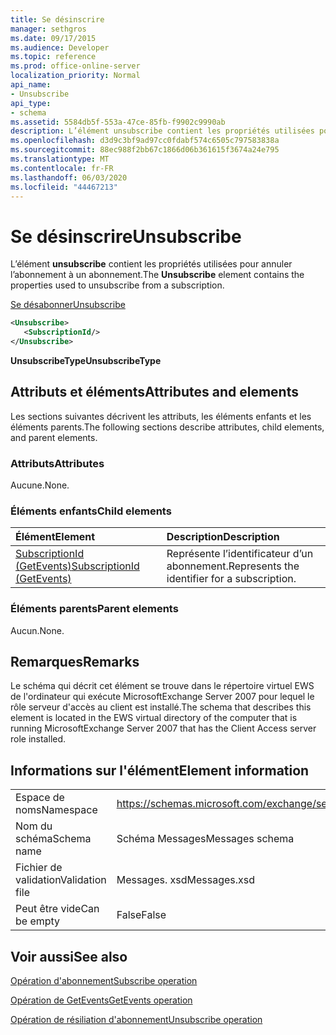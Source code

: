 ```yaml
---
title: Se désinscrire
manager: sethgros
ms.date: 09/17/2015
ms.audience: Developer
ms.topic: reference
ms.prod: office-online-server
localization_priority: Normal
api_name:
- Unsubscribe
api_type:
- schema
ms.assetid: 5584db5f-553a-47ce-85fb-f9902c9990ab
description: L’élément unsubscribe contient les propriétés utilisées pour annuler l’abonnement à un abonnement.
ms.openlocfilehash: d3d9c3bf9ad97cc0fdabf574c6505c797583838a
ms.sourcegitcommit: 88ec988f2bb67c1866d06b361615f3674a24e795
ms.translationtype: MT
ms.contentlocale: fr-FR
ms.lasthandoff: 06/03/2020
ms.locfileid: "44467213"
---
```

# <a name="unsubscribe"></a><span data-ttu-id="69abe-103">Se désinscrire</span><span class="sxs-lookup"><span data-stu-id="69abe-103">Unsubscribe</span></span>

<span data-ttu-id="69abe-104">L’élément **unsubscribe** contient les propriétés utilisées pour annuler l’abonnement à un abonnement.</span><span class="sxs-lookup"><span data-stu-id="69abe-104">The **Unsubscribe** element contains the properties used to unsubscribe from a subscription.</span></span> 
  
[<span data-ttu-id="69abe-105">Se désabonner</span><span class="sxs-lookup"><span data-stu-id="69abe-105">Unsubscribe</span></span>](unsubscribe.md)
  
```xml
<Unsubscribe>
   <SubscriptionId/>
</Unsubscribe>
```

 <span data-ttu-id="69abe-106">**UnsubscribeType**</span><span class="sxs-lookup"><span data-stu-id="69abe-106">**UnsubscribeType**</span></span>
## <a name="attributes-and-elements"></a><span data-ttu-id="69abe-107">Attributs et éléments</span><span class="sxs-lookup"><span data-stu-id="69abe-107">Attributes and elements</span></span>

<span data-ttu-id="69abe-108">Les sections suivantes décrivent les attributs, les éléments enfants et les éléments parents.</span><span class="sxs-lookup"><span data-stu-id="69abe-108">The following sections describe attributes, child elements, and parent elements.</span></span>
  
### <a name="attributes"></a><span data-ttu-id="69abe-109">Attributs</span><span class="sxs-lookup"><span data-stu-id="69abe-109">Attributes</span></span>

<span data-ttu-id="69abe-110">Aucune.</span><span class="sxs-lookup"><span data-stu-id="69abe-110">None.</span></span>
  
### <a name="child-elements"></a><span data-ttu-id="69abe-111">Éléments enfants</span><span class="sxs-lookup"><span data-stu-id="69abe-111">Child elements</span></span>

|<span data-ttu-id="69abe-112">**Élément**</span><span class="sxs-lookup"><span data-stu-id="69abe-112">**Element**</span></span>|<span data-ttu-id="69abe-113">**Description**</span><span class="sxs-lookup"><span data-stu-id="69abe-113">**Description**</span></span>|
|:-----|:-----|
|[<span data-ttu-id="69abe-114">SubscriptionId (GetEvents)</span><span class="sxs-lookup"><span data-stu-id="69abe-114">SubscriptionId (GetEvents)</span></span>](subscriptionid-getevents.md) <br/> |<span data-ttu-id="69abe-115">Représente l’identificateur d’un abonnement.</span><span class="sxs-lookup"><span data-stu-id="69abe-115">Represents the identifier for a subscription.</span></span>  <br/> |
   
### <a name="parent-elements"></a><span data-ttu-id="69abe-116">Éléments parents</span><span class="sxs-lookup"><span data-stu-id="69abe-116">Parent elements</span></span>

<span data-ttu-id="69abe-117">Aucun.</span><span class="sxs-lookup"><span data-stu-id="69abe-117">None.</span></span>
  
## <a name="remarks"></a><span data-ttu-id="69abe-118">Remarques</span><span class="sxs-lookup"><span data-stu-id="69abe-118">Remarks</span></span>

<span data-ttu-id="69abe-119">Le schéma qui décrit cet élément se trouve dans le répertoire virtuel EWS de l'ordinateur qui exécute MicrosoftExchange Server 2007 pour lequel le rôle serveur d'accès au client est installé.</span><span class="sxs-lookup"><span data-stu-id="69abe-119">The schema that describes this element is located in the EWS virtual directory of the computer that is running MicrosoftExchange Server 2007 that has the Client Access server role installed.</span></span>
  
## <a name="element-information"></a><span data-ttu-id="69abe-120">Informations sur l'élément</span><span class="sxs-lookup"><span data-stu-id="69abe-120">Element information</span></span>

|||
|:-----|:-----|
|<span data-ttu-id="69abe-121">Espace de noms</span><span class="sxs-lookup"><span data-stu-id="69abe-121">Namespace</span></span>  <br/> |https://schemas.microsoft.com/exchange/services/2006/messages  <br/> |
|<span data-ttu-id="69abe-122">Nom du schéma</span><span class="sxs-lookup"><span data-stu-id="69abe-122">Schema name</span></span>  <br/> |<span data-ttu-id="69abe-123">Schéma Messages</span><span class="sxs-lookup"><span data-stu-id="69abe-123">Messages schema</span></span>  <br/> |
|<span data-ttu-id="69abe-124">Fichier de validation</span><span class="sxs-lookup"><span data-stu-id="69abe-124">Validation file</span></span>  <br/> |<span data-ttu-id="69abe-125">Messages. xsd</span><span class="sxs-lookup"><span data-stu-id="69abe-125">Messages.xsd</span></span>  <br/> |
|<span data-ttu-id="69abe-126">Peut être vide</span><span class="sxs-lookup"><span data-stu-id="69abe-126">Can be empty</span></span>  <br/> |<span data-ttu-id="69abe-127">False</span><span class="sxs-lookup"><span data-stu-id="69abe-127">False</span></span>  <br/> |
   
## <a name="see-also"></a><span data-ttu-id="69abe-128">Voir aussi</span><span class="sxs-lookup"><span data-stu-id="69abe-128">See also</span></span>



[<span data-ttu-id="69abe-129">Opération d'abonnement</span><span class="sxs-lookup"><span data-stu-id="69abe-129">Subscribe operation</span></span>](subscribe-operation.md)
  
[<span data-ttu-id="69abe-130">Opération de GetEvents</span><span class="sxs-lookup"><span data-stu-id="69abe-130">GetEvents operation</span></span>](getevents-operation.md)
  
[<span data-ttu-id="69abe-131">Opération de résiliation d'abonnement</span><span class="sxs-lookup"><span data-stu-id="69abe-131">Unsubscribe operation</span></span>](unsubscribe-operation.md)

